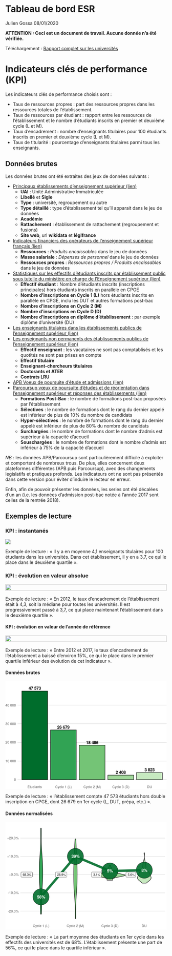 Tableau de bord ESR
================
Julien Gossa
08/01/2020

**ATTENTION : Ceci est un document de travail. Aucune donnée n’a été
vérifiée.**

Téléchargement : [Rapport complet sur les
universités](./tdbesr-rapport.pdf)

# Indicateurs clés de performance (KPI)

Les indicateurs clés de performance choisis sont :

  - Taux de ressources propres : part des ressources propres dans les
    ressources totales de l’établissement.
  - Taux de ressources par étudiant : rapport entre les ressources de
    l’établissement et le nombre d’étudiants inscrits en premier et
    deuxième cycle (L et M).
    <!-- - Taux de formations sélectives : pourcentage de formations post-bac considérées comme sélectives (voir plus bas). -->
  - Taux d’encadrement : nombre d’enseignants titulaires pour 100
    étudiants inscrits en premier et deuxième cycle (L et M).
  - Taux de titularité : pourcentage d’enseignants titulaires parmi tous
    les enseignants.

## Données brutes

Les données brutes ont été extraites des jeux de données suivants :

  - [Principaux établissements d’enseignement supérieur
    (lien)](https://data.enseignementsup-recherche.gouv.fr/explore/dataset/fr-esr-principaux-etablissements-enseignement-superieur/)
      - **UAI** : Unité Administrative Immatriculée
      - **Libellé** et **Sigle**
      - **Type** : université, regroupement ou autre
      - **Type détaillé** : type d’établissement tel qu’il apparait dans
        le jeu de données
      - **Académie**
      - **Rattachement** : établissement de rattachement (regroupement
        et fusions)
      - **Site web**, url **wikidata** et **légifrance**
  - [Indicateurs financiers des opérateurs de l’enseignement supérieur
    français
    (lien)](https://data.enseignementsup-recherche.gouv.fr/explore/dataset/fr-esr-operateurs-indicateurs-financiers/)
      - **Ressources** : *Produits encaissables* dans le jeu de données
      - **Masse salariale** : *Dépenses de personnel* dans le jeu de
        données
      - **Ressources propres** : *Ressources propres / Produits
        encaissables* dans le jeu de données
  - [Statistiques sur les effectifs d’étudiants inscrits par
    établissement public sous tutelle du ministère en charge de
    l’Enseignement supérieur
    (lien)](https://data.enseignementsup-recherche.gouv.fr/explore/dataset/fr-esr-statistiques-sur-les-effectifs-d-etudiants-inscrits-par-etablissement/)
      - **Effectif étudiant** : Nombre d’étudiants inscrits
        (inscriptions principales) hors étudiants inscrits en parallèle
        en CPGE
      - **Nombre d’inscriptions en Cycle 1 (L)** hors étudiants inscrits
        en parallèle en CPGE, inclu les DUT et autres formations
        post-bac
      - **Nombre d’inscriptions en Cycle 2 (M)**
      - **Nombre d’inscriptions en Cycle D (D)**
      - **Nombre d’inscriptions en diplôme d’établissement** : par
        exemple diplôme d’université (DU)
  - [Les enseignants titulaires dans les établissements publics de
    l’enseignement supérieur
    (lien)](https://data.enseignementsup-recherche.gouv.fr/explore/dataset/fr-esr-enseignants-titulaires-esr-public/)
  - [Les enseignants non permanents des établissements publics de
    l’enseignement supérieur
    (lien)](https://data.enseignementsup-recherche.gouv.fr/explore/dataset/fr-esr-enseignants-nonpermanents-esr-public/)
      - **Effectif enseignant** : les vacataires ne sont pas
        comptablisés et les quotités ne sont pas prises en compte
      - **Effectif titulaire**
      - **Enseignant-chercheurs titulaires**
      - **Doctorants et ATER**
      - **Contrats LRU**
  - [APB Voeux de poursuite d’étude et admissions
    (lien)](https://data.enseignementsup-recherche.gouv.fr/explore/dataset/fr-esr-apb_voeux-et-admissions/)
  - [Parcoursup vœux de poursuite d’études et de réorientation dans
    l’enseignement supérieur et réponses des établissements
    (lien)](https://data.enseignementsup-recherche.gouv.fr/explore/dataset/fr-esr-parcoursup/)
      - **Formations Post-Bac** : le nombre de formations post-bac
        proposées par l’établissement
      - **Sélectives** : le nombre de formations dont le rang du dernier
        appelé est inférieur de plus de 10% du nombre de candidats
      - **Hyper-sélectives** : le nombre de formations dont le rang du
        dernier appelé est inférieur de plus de 80% du nombre de
        candidats
      - **Surchargées** : le nombre de formations dont le nombre d’admis
        est supérieur à la capacité d’accueil
      - **Souschargées** : le nombre de formations dont le nombre
        d’admis est inférieur à 75% de la capacité d’accueil

*NB* : les données APB/Parcoursup sont particulièrement difficile à
exploiter et comportent de nombreux trous. De plus, elles concernent
deux plateformes différentes (APB puis Parcoursup), avec des changements
legislatifs et pratiques profonds. Les indicateurs ont ne sont pas
présentés dans cette version pour éviter d’induire le lecteur en
erreur.

Enfin, afin de pouvoir présenter les données, les series ont été
décalées d’un an (i.e. les données d’admission post-bac notée à
l’année 2017 sont celles de la rentrée
2018).

## Exemples de lecture

### KPI : instantanés

<img src="README_files/figure-gfm/kpi.raw-1.png" height="10%" style="display: block; margin: auto;" />

Exemple de lecture : « Il y a en moyenne 4,1 enseignants titulaires pour
100 étudiants dans les universités. Dans cet établissement, il y en a
3,7, ce qui le place dans le deuxième quartile
».

### KPI : évolution en valeur absolue

<img src="README_files/figure-gfm/kpi.evol.raw-1.png" width="100%" height="10%" style="display: block; margin: auto;" />

Exemple de lecture : « En 2012, le taux d’encadrement de l’établissement
était à 4,3, soit la médiane pour toutes les universités. Il est
progressivement passé à 3,7, ce qui place maintenant l’établissement
dans le deuxième quartile
».

#### KPI : évolution en valeur de l’année de référence

<img src="README_files/figure-gfm/kpi.evol.nor-1.png" width="100%" height="10%" style="display: block; margin: auto;" />

Exemple de lecture : « Entre 2012 et 2017, le taux d’encadrement de
l’établissement a baissé d’environ 15%, ce qui le place dans le
premier quartile inférieur des évolution de cet indicateur
».

#### Données brutes

<img src="README_files/figure-gfm/etu.raw-1.png" height="10%" style="display: block; margin: auto;" />

Exemple de lecture : « l’établissement compte 47 573 étudiants hors
double inscription en CPGE, dont 26 679 en 1er cycle (L, DUT, prépa,
etc.)
».

#### Données normalisées

<img src="README_files/figure-gfm/etu.norm-1.png" height="10%" style="display: block; margin: auto;" />

Exemple de lecture : « La part moyenne des étudiants en 1er cycle dans
les effectifs des universités est de 68%. L’établissement présente une
part de 56%, ce qui le place dans le quartile inférieur ».
